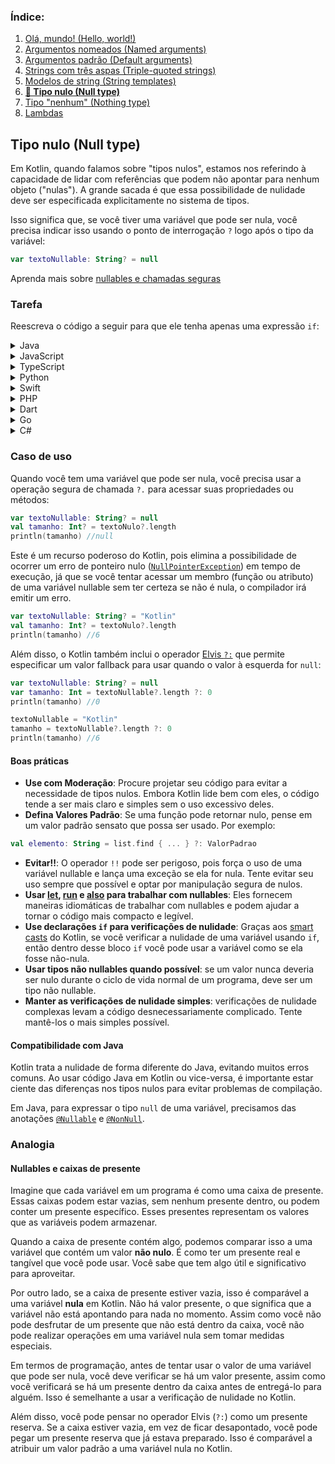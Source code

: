 ### Índice:

1. [Olá, mundo! (Hello, world!)](https://github.com/rsicarelli/kotlin-koans-edu-br/blob/d8aea22733450ce5a4914663b542a690c785d46a/koans/src/commonMain/kotlin/com/rsicarelli/koansbr/introduction/helloWorld/README.md)
2. [Argumentos nomeados (Named arguments)](https://github.com/rsicarelli/kotlin-koans-edu-br/blob/d8aea22733450ce5a4914663b542a690c785d46a/koans/src/commonMain/kotlin/com/rsicarelli/koansbr/introduction/namedArguments/README.md)
3. [Argumentos padrão (Default arguments)](https://github.com/rsicarelli/kotlin-koans-edu-br/blob/d8aea22733450ce5a4914663b542a690c785d46a/koans/src/commonMain/kotlin/com/rsicarelli/koansbr/introduction/defaultArguments/README.md)
4. [Strings com três aspas (Triple-quoted strings)](https://github.com/rsicarelli/kotlin-koans-edu-br/blob/d8aea22733450ce5a4914663b542a690c785d46a/koans/src/commonMain/kotlin/com/rsicarelli/koansbr/introduction/tripleQuotedStrings/README.md)
5. [Modelos de string (String templates)](https://github.com/rsicarelli/kotlin-koans-edu-br/blob/d8aea22733450ce5a4914663b542a690c785d46a/koans/src/commonMain/kotlin/com/rsicarelli/koansbr/introduction/stringTemplates/README.md)
6. **[📖 Tipo nulo (Null type)](https://github.com/rsicarelli/kotlin-koans-edu-br/blob/d8aea22733450ce5a4914663b542a690c785d46a/koans/src/commonMain/kotlin/com/rsicarelli/koansbr/introduction/nullableTypes/README.md)**
7. [Tipo "nenhum" (Nothing type)](https://github.com/rsicarelli/kotlin-koans-edu-br/blob/d8aea22733450ce5a4914663b542a690c785d46a/koans/src/commonMain/kotlin/com/rsicarelli/koansbr/introduction/nothingType/README.md)
8. [Lambdas](https://github.com/rsicarelli/kotlin-koans-edu-br/blob/d8aea22733450ce5a4914663b542a690c785d46a/koans/src/commonMain/kotlin/com/rsicarelli/koansbr/introduction/lambdas/README.md)

## Tipo nulo (Null type)

Em Kotlin, quando falamos sobre "tipos nulos", estamos nos referindo à capacidade de lidar com referências que podem não apontar para nenhum
objeto ("nulas"). A grande sacada é que essa possibilidade de nulidade deve ser especificada explicitamente no sistema de tipos.

Isso significa que, se você tiver uma variável que pode ser nula, você precisa indicar isso usando o ponto de interrogação `?` logo após o
tipo da variável:

```kotlin
var textoNullable: String? = null
```

Aprenda mais sobre [nullables e chamadas seguras](https://kotlinlang.org/docs/null-safety.html)

### Tarefa

Reescreva o código a seguir para que ele tenha apenas uma expressão `if`:
<details>
  <summary>Java</summary>

```java
package main
        
import org.jetbrains.annotations.NotNull;
import org.jetbrains.annotations.Nullable;

public void sendMessageToClient(
    @Nullable Client client,
    @Nullable String message,
    @NotNull Mailer mailer
) {
    if (client == null || message == null) return;
    
    PersonalInfoJava personalInfo = client.getPersonalInfo();
    if (personalInfo == null) return;
    
    String email = personalInfo.getEmail();
    if (email == null) return;
    
    mailer.sendMessage(email, message);
}
```

</details>
<details>
  <summary>JavaScript</summary>

```javascript
function sendMessageToClient(client, message, mailer) {
    if (client === null || message === null) return;

    const personalInfo = client.getPersonalInfo();
    if (personalInfo === null) return;

    const email = personalInfo.getEmail();
    if (email === null) return;

    mailer.sendMessage(email, message);
}
```

</details>

<details>
  <summary>TypeScript</summary>

```typescript
interface Client {
    getPersonalInfo: () => PersonalInfo | null;
}

interface PersonalInfo {
    getEmail: () => string | null;
}

interface Mailer {
    sendMessage: (email: string, message: string) => void;
}

function sendMessageToClient(client: Client | null, message: string | null, mailer: Mailer): void {
    if (client === null || message === null) return;

    const personalInfo: PersonalInfo | null = client.getPersonalInfo();
    if (personalInfo === null) return;

    const email: string | null = personalInfo.getEmail();
    if (email === null) return;

    mailer.sendMessage(email, message);
}
```

</details>

<details>
  <summary>Python</summary>

```python
def send_message_to_client(client, message, mailer):
    if client is None or message is None:
        return

    personal_info = client.get_personal_info()
    if personal_info is None:
        return

    email = personal_info.get_email()
    if email is None:
        return

    mailer.send_message(email, message)
```

</details>

<details>
  <summary>Swift</summary>

```swift
func sendMessageToClient(client: Client?, message: String?, mailer: Mailer) {
    guard let client = client, let message = message else { return }

    guard let personalInfo = client.getPersonalInfo() else { return }

    guard let email = personalInfo.getEmail() else { return }

    mailer.sendMessage(email: email, message: message)
}
```

</details>

<details>
  <summary>PHP</summary>

```injectablephp
<?php

function sendMessageToClient($client, $message, $mailer) {
    if($client === null || $message === null) {
        return;
    }

    $personalInfo = $client->getPersonalInfo();
    if($personalInfo === null) {
        return;
    }

    $email = $personalInfo->getEmail();
    if($email === null) {
        return;
    }

    $mailer->sendMessage($email, $message);
}
?>
```

</details>

<details>
  <summary>Dart</summary>

```dart
void sendMessageToClient(Client client, String message, Mailer mailer) {
  if (client == null || message == null) return;

  PersonalInfo personalInfo = client.getPersonalInfo();
  if (personalInfo == null) return;

  String email = personalInfo.getEmail();
  if (email == null) return;

  mailer.sendMessage(email, message);
}
```

</details>

<details>
  <summary>Go</summary>

```go
package main

func sendMessageToClient(client *Client, message string, mailer *Mailer) {
	if client == nil || message == "" {
		return
	}

	personalInfo := client.getPersonalInfo()
	if personalInfo == nil {
		return
	}

	email := personalInfo.getEmail()
	if email == "" {
		return
	}

	mailer.sendMessage(email, message)
}

type Client struct {
	personalInfo *PersonalInfo
}

func (c *Client) getPersonalInfo() *PersonalInfo {
	return c.personalInfo
}

type PersonalInfo struct {
	email string
}

func (pi *PersonalInfo) getEmail() string {
	return pi.email
}

type Mailer struct{}

func (m *Mailer) sendMessage(email string, message string) {
	// lógica de envio de mensagem
}

```

</details>

<details>
  <summary>C#</summary>

```csharp
public void SendMessageToClient(
    Client client,
    string message,
    Mailer mailer
){
    if(client==null || message==null) return;
    
    PersonalInfo personalInfo=client.GetPersonalInfo();
    if(personalInfo==null) return;
    
    string email=personalInfo.Email; 
    if(email==null) return;
    
    mailer.SendMessage(email, message);
}
```

</details>

### Caso de uso

Quando você tem uma variável que pode ser nula, você precisa usar a operação segura de chamada `?.` para acessar suas propriedades ou
métodos:

```kotlin
var textoNullable: String? = null
val tamanho: Int? = textoNulo?.length
println(tamanho) //null
```

Este é um recurso poderoso do Kotlin, pois elimina a possibilidade de ocorrer um erro de ponteiro
nulo ([`NullPointerException`](https://docs.oracle.com/javase/8/docs/api/java/lang/NullPointerException.html)) em tempo de execução, já que
se você
tentar acessar um membro (função ou atributo) de uma variável nullable sem ter certeza se não é nula, o compilador irá emitir um erro.

```kotlin
var textoNullable: String? = "Kotlin"
val tamanho: Int? = textoNulo?.length
println(tamanho) //6
```

Além disso, o Kotlin também inclui o operador [Elvis `?:`](https://kotlinlang.org/docs/null-safety.html#elvis-operator) que permite
especificar um valor fallback para usar quando o valor à esquerda for `null`:

```kotlin
var textoNullable: String? = null
var tamanho: Int = textoNullable?.length ?: 0
println(tamanho) //0

textoNullable = "Kotlin"
tamanho = textoNullable?.length ?: 0
println(tamanho) //6
```

#### Boas práticas

- **Use com Moderação**: Procure projetar seu código para evitar a necessidade de tipos nulos. Embora Kotlin lide bem com eles, o código
  tende a ser mais claro e simples sem o uso excessivo deles.
- **Defina Valores Padrão**: Se uma função pode retornar nulo, pense em um valor padrão sensato que possa ser usado. Por exemplo:

 ```kotlin
val elemento: String = list.find { ... } ?: ValorPadrao
```

- **Evitar!!**: O operador `!!` pode ser perigoso, pois força o uso de uma variável nullable e lança uma exceção se ela for nula. Tente
  evitar seu
  uso sempre que possível e optar por manipulação segura de nulos.
- **Usar [let](https://kotlinlang.org/docs/scope-functions.html#let), [run](https://kotlinlang.org/docs/scope-functions.html#run)
  e [also](https://kotlinlang.org/docs/scope-functions.html#also) para trabalhar com nullables**: Eles fornecem maneiras idiomáticas de
  trabalhar com nullables e podem ajudar a tornar o código mais compacto e legível.
- **Use declarações `if` para verificações de nulidade**: Graças aos [smart casts](https://kotlinlang.org/docs/typecasts.html#smart-casts)
  do Kotlin, se você verificar a nulidade de uma variável usando `if`, então dentro desse bloco `if` você pode usar a variável como se ela
  fosse não-nula.
- **Usar tipos não nullables quando possível**: se um valor nunca deveria ser nulo durante o ciclo de vida normal de um programa, deve ser
  um tipo não nullable.
- **Manter as verificações de nulidade simples**: verificações de nulidade complexas levam a código desnecessariamente complicado. Tente
  mantê-los o mais simples possível.

#### Compatibilidade com Java

Kotlin trata a nulidade de forma diferente do Java, evitando muitos erros comuns. Ao usar código Java em Kotlin ou vice-versa, é importante
estar ciente das diferenças nos tipos nulos para evitar problemas de compilação.

Em Java, para expressar o tipo `null` de uma variável, precisamos das
anotações [`@Nullable`](https://javadoc.io/doc/org.jetbrains/annotations/20.1.0/org/jetbrains/annotations/Nullable.html)
e [`@NonNull`](https://www.javadoc.io/doc/com.google.code.findbugs/jsr305/latest/javax/annotation/Nonnull.html).

### Analogia

#### Nullables e caixas de presente

Imagine que cada variável em um programa é como uma caixa de presente. Essas caixas podem estar vazias, sem nenhum presente dentro, ou podem
conter um presente específico. Esses presentes representam os valores que as variáveis podem armazenar.

Quando a caixa de presente contém algo, podemos comparar isso a uma variável que contém um valor **não nulo**. É como ter um presente real e
tangível que você pode usar. Você sabe que tem algo útil e significativo para aproveitar.

Por outro lado, se a caixa de presente estiver vazia, isso é comparável a uma variável **nula** em Kotlin. Não há valor presente, o que
significa que a variável não está apontando para nada no momento. Assim como você não pode desfrutar de um presente que não está dentro da
caixa, você não pode realizar operações em uma variável nula sem tomar medidas especiais.

Em termos de programação, antes de tentar usar o valor de uma variável que pode ser nula, você deve verificar se há um valor presente, assim
como você verificará se há um presente dentro da caixa antes de entregá-lo para alguém. Isso é semelhante a usar a verificação de nulidade
no Kotlin.

Além disso, você pode pensar no operador Elvis (`?:`) como um presente reserva. Se a caixa estiver vazia, em vez de ficar desapontado, você
pode pegar um presente reserva que já estava preparado. Isso é comparável a atribuir um valor padrão a uma variável nula no Kotlin.

